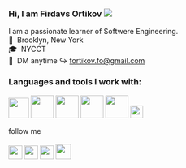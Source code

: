 ### Hi, I am Firdavs Ortikov <img src="https://media.giphy.com/media/hvRJCLFzcasrR4ia7z/giphy.gif" width="-22px">

 I am a passionate learner of Softwere Engineering. <br>
 📍&nbsp; Brooklyn, New York <br>
 🎓&nbsp; NYCCT <br>
 📧&nbsp; DM anytime ↪ fortikov.fo@gmail.com

 ### Languages and tools I work with: 
 
 <code><img src="https://w7.pngwing.com/pngs/390/229/png-transparent-logo-html5-brand-design-text-logo-number.png" widht="40px" height="40px"></code>
 <code><img src="https://coryrylan.com/assets/images/posts/types/css.svg" widht="45px" height="45px"></code>
 <code><img src="https://image.pngaaa.com/772/3801772-middle.png" widht="45px" height="45px"></code>
 <code><img src="https://www.freepnglogos.com/uploads/javascript-png/javascript-vector-logo-yellow-png-transparent-javascript-vector-12.png" widht="45px" height="45px"></code>
 <code><img src="https://git-scm.com/images/logos/downloads/Git-Icon-1788C.png" widht="45px" height="45px"></code>
 <code><img src="https://e1.pngegg.com/pngimages/452/590/png-clipart-clay-os-6-a-macos-icon-github-desktop-white-cat-on-purple-background-icon.png" widht="25px" height="25px"></code>
 
  
 

follow me
<br>
<br>
<a href="https://www.linkedin.com/in/firdavs-ortikov-a52a00210?lipi=urn%3Ali%3Apage%3Ad_flagship3_profile_view_base_contact_details%3BCTFGXjzIQfygwWwph0390Q%3D%3D" target="_blank"><img src="https://image.similarpng.com/very-thumbnail/2020/07/Linkedin-logo-transparent-PNG.png" width="27px"></a>
<a href="https://www.instagram.com/artikov__dt/" target="_blank"><img src="http://assets.stickpng.com/images/580b57fcd9996e24bc43c521.png" width="27px"></a>
<a href="https://www.facebook.com/profile.php?id=100008536249437" target="_blank"><img src="https://pnggrid.com/wp-content/uploads/2021/07/Facebook-Logo-Square-768x768.png" width="27px"></a>
<a href="https://github.com/firdavsortikov" target="_blank"><img src="https://img.icons8.com/ios-filled/344/github.png" width="30px" height="30px"></a>
 

